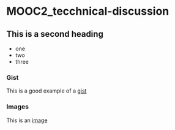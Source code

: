# MOOC2_tecchnical-discussion

## This is a second heading

* one
* two
* three

### Gist
This is a good example of a [gist](https://gist.github.com/KaiSiang99/b811bcb2607a04af23128d6ec01ba164)

### Images

This is an [image](![image](https://github.com/user-attachments/assets/1b69470d-c519-4562-ae5a-e6313405c755)
)

